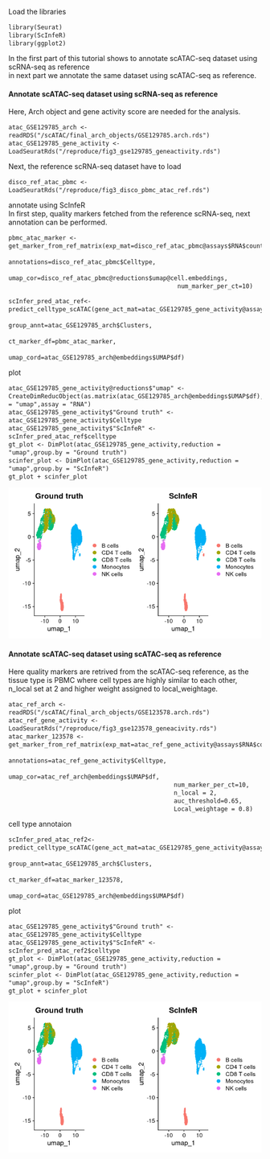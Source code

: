 Load the libraries 
```{r}
library(Seurat)
library(ScInfeR)
library(ggplot2)
```
In the first part of this tutorial shows to annotate scATAC-seq dataset using scRNA-seq as reference \
in next part we annotate the same dataset using scATAC-seq as reference.
#### Annotate scATAC-seq dataset using scRNA-seq as reference
Here, Arch object and gene activity score are needed for the analysis.
```{r}
atac_GSE129785_arch <- readRDS("/scATAC/final_arch_objects/GSE129785.arch.rds")
atac_GSE129785_gene_activity <- LoadSeuratRds("/reproduce/fig3_gse129785_geneactivity.rds")
```
Next, the reference scRNA-seq dataset have to load 
```{r}
disco_ref_atac_pbmc <- LoadSeuratRds("/reproduce/fig3_disco_pbmc_atac_ref.rds")
```
annotate using ScInfeR \
In first step, quality markers fetched from the reference scRNA-seq, next annotation can be performed.
```{r}
pbmc_atac_marker <- get_marker_from_ref_matrix(exp_mat=disco_ref_atac_pbmc@assays$RNA$counts,
                                               annotations=disco_ref_atac_pbmc$Celltype, 
                                         umap_cor=disco_ref_atac_pbmc@reductions$umap@cell.embeddings,
                                               num_marker_per_ct=10)
```
```{r}
scInfer_pred_atac_ref<- predict_celltype_scATAC(gene_act_mat=atac_GSE129785_gene_activity@assays$RNA$counts,
                                                  group_annt=atac_GSE129785_arch$Clusters,
                                                  ct_marker_df=pbmc_atac_marker,
                                                  umap_cord=atac_GSE129785_arch@embeddings$UMAP$df)
```
plot
```{r}
atac_GSE129785_gene_activity@reductions$"umap" <- CreateDimReducObject(as.matrix(atac_GSE129785_arch@embeddings$UMAP$df),key = "umap",assay = "RNA")
atac_GSE129785_gene_activity$"Ground truth" <- atac_GSE129785_gene_activity$Celltype
atac_GSE129785_gene_activity$"ScInfeR" <- scInfer_pred_atac_ref$celltype
gt_plot <- DimPlot(atac_GSE129785_gene_activity,reduction = "umap",group.by = "Ground truth")
scinfer_plot <- DimPlot(atac_GSE129785_gene_activity,reduction = "umap",group.by = "ScInfeR")
gt_plot + scinfer_plot
```
<img src="images/atac1.png" width="600" height="300" /> 

#### Annotate scATAC-seq dataset using scATAC-seq as reference
Here quality markers are retrived from the scATAC-seq reference, as the tissue type is PBMC where cell types are highly similar to each other, n_local set at 2 and higher weight assigned to local_weightage. 
```{r}
atac_ref_arch <- readRDS("/scATAC/final_arch_objects/GSE123578.arch.rds")
atac_ref_gene_activity <- LoadSeuratRds("/reproduce/fig3_gse123578_geneacivity.rds")
atac_marker_123578 <- get_marker_from_ref_matrix(exp_mat=atac_ref_gene_activity@assays$RNA$counts,
                                              annotations=atac_ref_gene_activity$Celltype,
                                              umap_cor=atac_ref_arch@embeddings$UMAP$df,
                                              num_marker_per_ct=10,
                                              n_local = 2,
                                              auc_threshold=0.65,
                                              Local_weightage = 0.8) 
```
cell type annotaion
```{r}
scInfer_pred_atac_ref2<- predict_celltype_scATAC(gene_act_mat=atac_GSE129785_gene_activity@assays$RNA$counts,
                                                  group_annt=atac_GSE129785_arch$Clusters,
                                                  ct_marker_df=atac_marker_123578,
                                                  umap_cord=atac_GSE129785_arch@embeddings$UMAP$df)
```
plot
```{r}
atac_GSE129785_gene_activity$"Ground truth" <- atac_GSE129785_gene_activity$Celltype
atac_GSE129785_gene_activity$"ScInfeR" <- scInfer_pred_atac_ref2$celltype
gt_plot <- DimPlot(atac_GSE129785_gene_activity,reduction = "umap",group.by = "Ground truth")
scinfer_plot <- DimPlot(atac_GSE129785_gene_activity,reduction = "umap",group.by = "ScInfeR")
gt_plot + scinfer_plot
```
<img src="images/atac2.png" width="600" height="300" />


